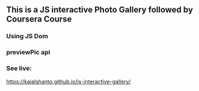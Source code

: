 ## This is a JS interactive Photo Gallery followed by Coursera Course

### Using JS Dom
### previewPic api

### See live: 
https://kajalshanto.github.io/js-interactive-gallery/
